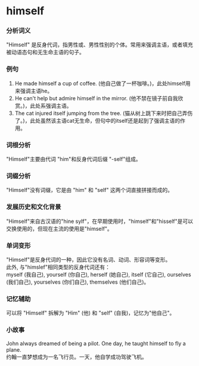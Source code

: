 # himself

### 分析词义

  

"Himself" 是反身代词，指男性或、男性性别的个体。常用来强调主语，或者填充被动语态句和无生命主语的句子。

  

### 例句

  

1.  He made himself a cup of coffee. (他自己做了一杯咖啡。)，此处himself用来强调主语he。
2.  He can't help but admire himself in the mirror. (他不禁在镜子前自我欣赏。)，此处系强调主语。
3.  The cat injured itself jumping from the tree. (猫从树上跳下来时把自己弄伤了。)，此处虽然该主语cat无生命，但句中的itself还是起到了强调主语的作用。

  

### 词根分析

  

"Himself"主要由代词 "him"和反身代词后缀 "-self"组成。

  

### 词缀分析

  

"Himself"没有词缀，它是由 "him" 和 "self" 这两个词直接拼接而成的。

  

### 发展历史和文化背景

  

"Himself"来自古汉语的"hine sylf"，在早期使用时，"himself"和"hisself"是可以交换使用的，但现在主流的使用是"himself"。

  

### 单词变形

  

"Himself"是反身代词的一种，因此它没有名词、动词、形容词等变形。  
此外, 与"himslef"相同类型的反身代词还有：  
myself (我自己), yourself (你自己), herself (她自己), itself (它自己), ourselves (我们自己), yourselves (你们自己), themselves (他们自己)。

  

### 记忆辅助

  

可以将 "Himself" 拆解为 "Him" (他) 和 "self" (自我)，记忆为"他自己"。

  

### 小故事

  

John always dreamed of being a pilot. One day, he taught himself to fly a plane.  
约翰一直梦想成为一名飞行员。一天，他自学成功驾驶飞机。
